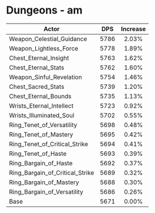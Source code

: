 # Dungeons - am
| Actor | DPS | Increase |
|---|:---:|:---:|
|Weapon_Celestial_Guidance|5786|2.03%|
|Weapon_Lightless_Force|5778|1.89%|
|Chest_Eternal_Insight|5763|1.62%|
|Chest_Eternal_Stats|5762|1.60%|
|Weapon_Sinful_Revelation|5754|1.46%|
|Chest_Sacred_Stats|5739|1.20%|
|Chest_Eternal_Bounds|5735|1.13%|
|Wrists_Eternal_Intellect|5723|0.92%|
|Wrists_Illuminated_Soul|5702|0.55%|
|Ring_Tenet_of_Versatility|5698|0.48%|
|Ring_Tenet_of_Mastery|5695|0.42%|
|Ring_Tenet_of_Critical_Strike|5694|0.41%|
|Ring_Tenet_of_Haste|5693|0.39%|
|Ring_Bargain_of_Haste|5692|0.37%|
|Ring_Bargain_of_Critical_Strike|5689|0.32%|
|Ring_Bargain_of_Mastery|5688|0.30%|
|Ring_Bargain_of_Versatility|5686|0.26%|
|Base|5671|0.00%|
